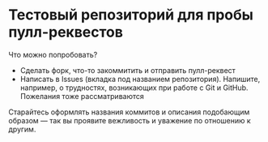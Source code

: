 # Тестовый репозиторий для пробы пулл-реквестов

Что можно попробовать?

- Сделать форк, что-то закоммитить и отправить пулл-реквест
- Написать в Issues (вкладка под названием репозитория). Напишите, например, о трудностях, возникающих при работе с Git и GitHub. Пожелания тоже рассматриваются

Старайтесь оформлять названия коммитов и описания подобающим образом — так вы проявите вежливость и уважение по отношению к другим.
